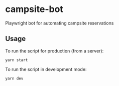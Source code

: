 # campsite-bot
Playwright bot for automating campsite reservations

## Usage
To run the script for production (from a server):
```
yarn start 
```

To run the script in development mode:
```
yarn dev
```
